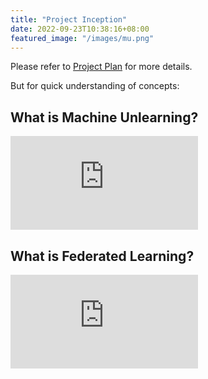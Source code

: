 ```yaml
---
title: "Project Inception"
date: 2022-09-23T10:38:16+08:00
featured_image: "/images/mu.png"
---
```


Please refer to [Project Plan](https://i.cs.hku.hk/~shuang/plan.pdf) for more details.

But for quick understanding of concepts:

## What is Machine Unlearning?

<iframe src="https://www.youtube-nocookie.com/embed/xUnMkCB0Gns" class="video" title="YouTube video player" frameborder="0" allow="accelerometer; autoplay; clipboard-write; encrypted-media; gyroscope; picture-in-picture" allowfullscreen></iframe>

## What is Federated Learning?

<iframe src="https://www.youtube-nocookie.com/embed/X8YYWunttOY" class="video" title="YouTube video player" frameborder="0" allow="accelerometer; autoplay; clipboard-write; encrypted-media; gyroscope; picture-in-picture" allowfullscreen></iframe>
